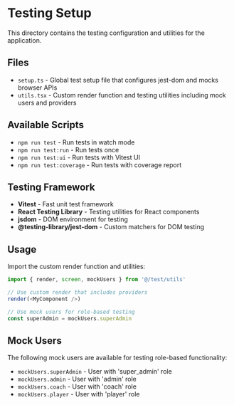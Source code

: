 # Testing Setup

This directory contains the testing configuration and utilities for the application.

## Files

- `setup.ts` - Global test setup file that configures jest-dom and mocks browser APIs
- `utils.tsx` - Custom render function and testing utilities including mock users and providers

## Available Scripts

- `npm run test` - Run tests in watch mode
- `npm run test:run` - Run tests once
- `npm run test:ui` - Run tests with Vitest UI
- `npm run test:coverage` - Run tests with coverage report

## Testing Framework

- **Vitest** - Fast unit test framework
- **React Testing Library** - Testing utilities for React components
- **jsdom** - DOM environment for testing
- **@testing-library/jest-dom** - Custom matchers for DOM testing

## Usage

Import the custom render function and utilities:

```typescript
import { render, screen, mockUsers } from '@/test/utils'

// Use custom render that includes providers
render(<MyComponent />)

// Use mock users for role-based testing
const superAdmin = mockUsers.superAdmin
```

## Mock Users

The following mock users are available for testing role-based functionality:

- `mockUsers.superAdmin` - User with 'super_admin' role
- `mockUsers.admin` - User with 'admin' role  
- `mockUsers.coach` - User with 'coach' role
- `mockUsers.player` - User with 'player' role